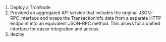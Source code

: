 1. Deploy a TronNode
2. Provided an aggregated API service that includes the original JSON-RPC interface and wraps the TransactionInfo data from a separate HTTP endpoint into an equivalent JSON-RPC method. This allows for a unified interface for easier integration and access.
3. deploy   
